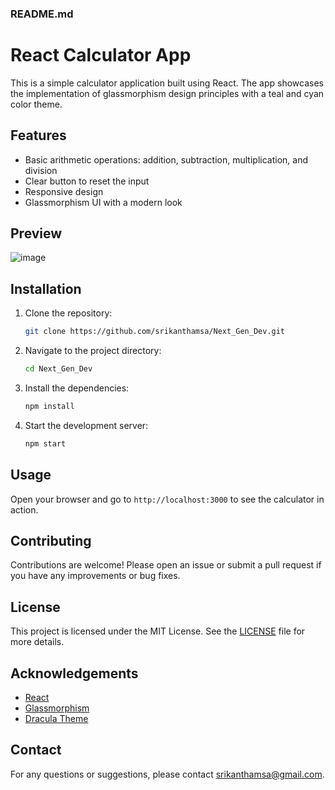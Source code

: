 ### README.md

# React Calculator App

This is a simple calculator application built using React. The app showcases the implementation of glassmorphism design principles with a teal and cyan color theme.

## Features

- Basic arithmetic operations: addition, subtraction, multiplication, and division
- Clear button to reset the input
- Responsive design
- Glassmorphism UI with a modern look

## Preview

![image](https://github.com/user-attachments/assets/5e6c284a-c94e-4453-a34a-0d61fe9cf095)


## Installation

1. Clone the repository:

   ```sh
   git clone https://github.com/srikanthamsa/Next_Gen_Dev.git
   ```

2. Navigate to the project directory:

   ```sh
   cd Next_Gen_Dev
   ```

3. Install the dependencies:

   ```sh
   npm install
   ```

4. Start the development server:

   ```sh
   npm start
   ```

## Usage

Open your browser and go to `http://localhost:3000` to see the calculator in action.


## Contributing

Contributions are welcome! Please open an issue or submit a pull request if you have any improvements or bug fixes.

## License

This project is licensed under the MIT License. See the [LICENSE](LICENSE) file for more details.

## Acknowledgements

- [React](https://reactjs.org/)
- [Glassmorphism](https://uxdesign.cc/glassmorphism-in-user-interfaces-1f39bb1308c9)
- [Dracula Theme](https://draculatheme.com/)

## Contact

For any questions or suggestions, please contact srikanthamsa@gmail.com.
